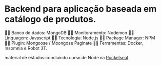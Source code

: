 # Backend para aplicação baseada em catálogo de produtos.
 
🐱‍🏍 Banco de dados: MongoDB
🐱‍🏍 Monitoramento: Nodemon
🐱‍🏍 Linguagem: Javascript
🐱‍🏍 Tecnologia: Node.js
🐱‍🏍 Package Manager: NPM
🐱‍🏍 Plugin: Mongoose / Moongose Paginate
🐱‍🏍 Ferramentas: Docker, Insomnia e Robot 3T.

material de estudos concluindo curso de Node na [Rocketseat](https://rocketseat.com.br)
